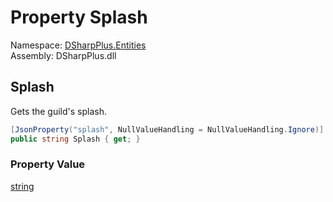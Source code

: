 # Property Splash

Namespace: [DSharpPlus.Entities](DSharpPlus.Entities.md)  
Assembly: DSharpPlus.dll

## <a id="DSharpPlus_Entities_DiscordGuildPreview_Splash"></a>Splash

Gets the guild's splash.

```csharp
[JsonProperty("splash", NullValueHandling = NullValueHandling.Ignore)]
public string Splash { get; }
```

### Property Value

[string](https://learn.microsoft.com/dotnet/api/system.string)

